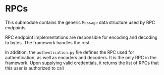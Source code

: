 # RPCs

This submodule contains the generic `Message` data structure used by RPC endpoints.

RPC endpoint implementations are responsible for encoding and decoding to bytes. The framework handles the rest.

In addition, the `authentication.py` file defines the RPC used for authentication, as well as encoders and decoders.
It is the only RPC in the framework. Upon supplying valid credentials, it returns the list of RPCs that this user is
authorized to call
